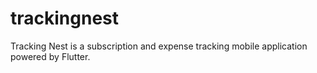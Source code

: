 # trackingnest
Tracking Nest is a subscription and expense tracking mobile application powered by Flutter.
